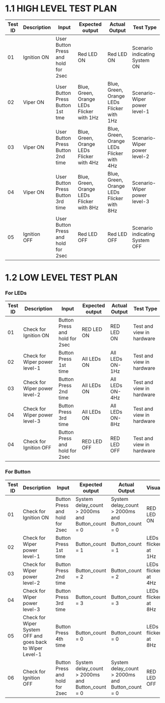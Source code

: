 # 1.1 HIGH LEVEL TEST PLAN

| Test ID | Description | Input | Expected output | Actual Output | Test Type |
| --- | --- | --- | --- | --- | --- |
| 01 | Ignition ON | User Button Press and hold for 2sec | Red LED ON | Red LED ON | Scenario indicating System ON |
| 02 | Viper ON | User Button Press Button 1st tme  | Blue, Green, Orange LEDs Flicker with 1Hz | Blue, Green, Orange LEDs Flicker with 1Hz  | Scenario-Wiper power level-1 |
| 03 | Viper ON | User Button Press Button 2nd time | Blue, Green, Orange LEDs Flicker with 4Hz | Blue, Green, Orange LEDs Flicker with 4Hz  | Scenario-Wiper power level-2 |
| 04 | Viper ON | User Button Press Button 3rd time | Blue, Green, Orange LEDs Flicker with 8Hz | Blue, Green, Orange LEDs Flicker with 8Hz  | Scenario-Wiper power level-3 |
| 05 | Ignition OFF | User Button Press and hold for 2sec |  Red LED OFF | Red LED OFF | Scenario indicating System OFF |

# 1.2 LOW LEVEL TEST PLAN
### For LEDs
| Test ID | Description | Input | Expected output | Actual Output | Test Type |
| --- | --- | --- | --- | --- | --- |
| 01 | Check for Ignition ON | Button Press and hold for 2sec | RED LED ON | RED LED ON | Test and view in hardware |
| 02 | Check for Wiper power level-1 | Button Press 1st time | All LEDs ON | All LEDs ON-1Hz | Test and view in hardware |
| 03 | Check for Wiper power level-2 | Button Press 2nd time | All LEDs ON | All LEDs ON-4Hz| Test and view in hardware |
| 04 | Check for Wiper power level-3 | Button Press 3rd time | All LEDs ON | All LEDs ON-8Hz | Test and view in hardware |
| 04 | Check for Ignition OFF | Button Press and hold for 2sec | RED LED OFF | RED LED OFF | Test and view in hardware |

### For Button
| Test ID | Description | Input | Expected output | Actual Output | Visual |
| --- | --- | --- | --- | --- | --- |
| 01 | Check for Ignition ON | Button Press and hold for 2sec | System delay_count > 2000ms and Button_count = 0| System delay_count > 2000ms and Button_count = 0 | RED LED ON |
| 02 | Check for Wiper power level-1 | Button Press 1st time | Button_count = 1 | Button_count = 1 | LEDs flicker at 1Hz |
| 03 | Check for Wiper power level-2 | Button Press 2nd time | Button_count = 2 | Button_count = 2 | LEDs flicker at 4Hz |
| 04 | Check for Wiper power level-3 | Button Press 3rd time | Button_count = 3 | Button_count = 3 | LEDs flicker at 8Hz |
| 05 | Check for Wiper System OFF and goes back to Wiper Level-1| Button Press 4th time | Button_count = 0 | Button_count = 0 | LEDs flicker at 8Hz |
| 06 | Check for Ignition OFF | Button Press and hold for 2sec | System delay_count > 2000ms and Button_count = 0| System delay_count > 2000ms and Button_count = 0 | RED LED OFF |
